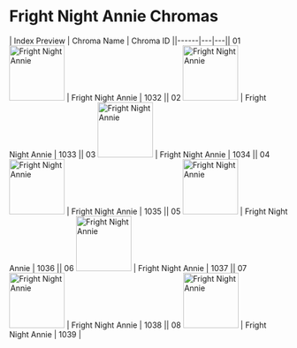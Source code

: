 # Fright Night Annie Chromas

| Index  Preview | Chroma Name | Chroma ID ||------|---|---|| 01  <img src='https://raw.communitydragon.org/latest/plugins/rcp-be-lol-game-data/global/default/v1/champion-chroma-images/1/1032.png' alt='Fright Night Annie' width='100'> | Fright Night Annie | 1032 || 02  <img src='https://raw.communitydragon.org/latest/plugins/rcp-be-lol-game-data/global/default/v1/champion-chroma-images/1/1033.png' alt='Fright Night Annie' width='100'> | Fright Night Annie | 1033 || 03  <img src='https://raw.communitydragon.org/latest/plugins/rcp-be-lol-game-data/global/default/v1/champion-chroma-images/1/1034.png' alt='Fright Night Annie' width='100'> | Fright Night Annie | 1034 || 04  <img src='https://raw.communitydragon.org/latest/plugins/rcp-be-lol-game-data/global/default/v1/champion-chroma-images/1/1035.png' alt='Fright Night Annie' width='100'> | Fright Night Annie | 1035 || 05  <img src='https://raw.communitydragon.org/latest/plugins/rcp-be-lol-game-data/global/default/v1/champion-chroma-images/1/1036.png' alt='Fright Night Annie' width='100'> | Fright Night Annie | 1036 || 06  <img src='https://raw.communitydragon.org/latest/plugins/rcp-be-lol-game-data/global/default/v1/champion-chroma-images/1/1037.png' alt='Fright Night Annie' width='100'> | Fright Night Annie | 1037 || 07  <img src='https://raw.communitydragon.org/latest/plugins/rcp-be-lol-game-data/global/default/v1/champion-chroma-images/1/1038.png' alt='Fright Night Annie' width='100'> | Fright Night Annie | 1038 || 08  <img src='https://raw.communitydragon.org/latest/plugins/rcp-be-lol-game-data/global/default/v1/champion-chroma-images/1/1039.png' alt='Fright Night Annie' width='100'> | Fright Night Annie | 1039 |